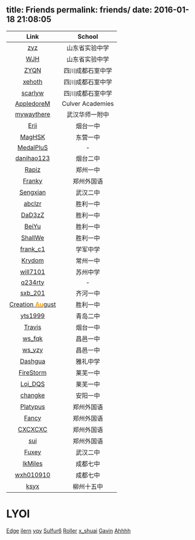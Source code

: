 title: Friends
permalink: friends/
date: 2016-01-18 21:08:05
---

| Link | School |
|:-:|:-:|
| [zyz](https://11dimensions.moe/) | 山东省实验中学 |
| [WJH](https://blog.wjh.moe/) | 山东省实验中学 |
| [ZYQN](https://zyqn.tech/) | 四川成都石室中学 |
| [xehoth](https://xehoth.cc/) | 四川成都石室中学 |
| [scarlyw](http://blog.csdn.net/scar_lyw) | 四川成都石室中学 |
| [AppledoreM](https://www.appledorem.com) | Culver Academies |
| [mywaythere](http://mywaythere.lofter.com) | 武汉华师一附中 |
| [Erii](http://erii.moe) | 烟台一中 |
| [MagHSK](http://www.maghsk.cn/) | 东营一中 |
| [MedalPluS](http://medalplus.com/) | - |
| [danihao123](http://danihao123.is-programmer.com/) | 烟台二中 |
| [Rapiz](https://rapiz.me) | 郑州一中 |
| [Franky](http://www.cnblogs.com/Franky-ln/) | 郑州外国语 |
| [Sengxian](http://www.sengxian.com/) | 武汉二中 |
| [abclzr](http://www.cnblogs.com/abclzr) | 胜利一中 |
| [DaD3zZ](http://www.cnblogs.com/DaD3zZ-Beyonder/) | 胜利一中 |
| [BeiYu](http://www.beiyu-is-too-naive.cc/) | 胜利一中 |
| [ShallWe](http://shallwe2000.cc/) | 胜利一中 |
| [frank\_c1](http://www.acyume.com/) | 学军中学 |
| [Krydom](http://krydom.com/) | 常州一中 |
| [will7101](http://blog.csdn.net/will7101_) | 苏州中学 |
| [q234rty](https://q234rty.github.io) | - |
| [sxb\_201](http://blog.csdn.net/sxb_201) | 齐河一中 |
| [Creation <span style="color: #FFA200; display: inline; "><b>Au</b></span>gust](http://blog.csdn.net/creationaugust) | 胜利一中 |
| [yts1999](https://yts1999.coding.me/) | 青岛二中 |
| [Travis](http://travisbraps.top/) | 烟台一中 |
| [ws\_fqk](http://blog.csdn.net/phenix_2015) | 昌邑一中 |
| [ws\_yzy](http://blog.csdn.net/ws_yzy) | 昌邑一中 |
| [Dashgua](http://dashgua.coding.io/) | 雅礼中学 |
| [FireStorm](http://blog.csdn.net/farestorm) | 莱芜一中 |
| [Loi\_DQS](http://blog.csdn.net/loi_dqs) | 莱芜一中 |
| [changke](http://changke-blog.logdown.com/) | 安阳一中 |
| [Platypus](http://platypuspro.github.io/) | 郑州外国语 |
| [Fancy](http://fancypei.github.io/) | 郑州外国语 |
| [CXCXCXC](http://www.cnblogs.com/CXCXCXC) | 郑州外国语 |
| [sui](http://1115825064.github.io/) | 郑州外国语 |
| [Fuxey](http://blog.csdn.net/fuxey) | 武汉二中 |
| [lkMiles](http://lkmiles.lofter.com/) | 成都七中 |
| [wxh010910](http://blog.csdn.net/wxh010910) | 成都七中 |
| [ksyx](http://x.longdows.cn/) | 柳州十五中 |

# LYOI
[Edge](http://blog.u-pt.pw) [ilern](http://ilern.cf/) [yqy](https://yqy.moe) [Sulfur6](http://sulfur6.top/) [Roller](http://roller.coding.me/heyheyhey/) [x_shuai](http://x_shuai.leanote.com/) [Gavin](http://gavin_blog.leanote.com/) [Ahhhh](http://blog.csdn.net/lyx_2016)
